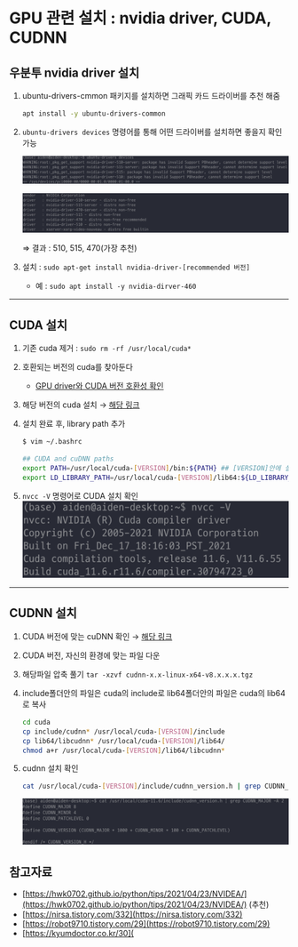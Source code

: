 # GPU 관련 설치 : nvidia driver, CUDA,  CUDNN

## 우분투 nvidia driver 설치

1. ubuntu-drivers-cmmon 패키지를 설치하면 그래픽 카드 드라이버를 추천 해줌

   ```bash
   apt install -y ubuntu-drivers-common
   ```

2. `ubuntu-drivers devices` 명령어를 통해 어떤 드라이버를 설치하면 좋을지 확인가능

   ![](./images/installation_related_gpu1.png)

   ![](./images/installation_related_gpu2.png)

   ⇒ 결과 : 510, 515, 470(가장 추천)

3. 설치 : `sudo apt-get install nvidia-driver-[recommended 버전]`

   - 예 : `sudo apt install -y nvidia-dirver-460`

---

## CUDA 설치

1. 기존 cuda 제거 : `sudo rm -rf /usr/local/cuda*` 

2. 호환되는 버전의 cuda를 찾아둔다 

   - [GPU driver와 CUDA 버전 호환성 확인](https://docs.nvidia.com/cuda/cuda-toolkit-release-notes/index.html#cuda-major-component-versions__table-cuda-toolkit-driver-versions)

3. 해당 버전의 cuda 설치 → [해당 링크](https://developer.nvidia.com/cuda-toolkit-archive)

4. 설치 완료 후, library path 추가

   ```bash
   $ vim ~/.bashrc
   ```

   ```bash
   ## CUDA and cuDNN paths
   export PATH=/usr/local/cuda-[VERSION]/bin:${PATH} ## [VERSION]안에 설치한 버전 입력
   export LD_LIBRARY_PATH=/usr/local/cuda-[VERSION]/lib64:${LD_LIBRARY_PATH}
   ```

5. `nvcc -V` 명령어로 CUDA 설치 확인
   ![](./images/installation_related_gpu3.png)

---

## CUDNN 설치

1. CUDA 버전에 맞는 cuDNN 확인 → [해당 링크](https://hwk0702.github.io/python/tips/2021/04/23/NVIDEA/)

2. CUDA 버전, 자신의 환경에 맞는 파일 다운

3. 해당파일 압축 풀기 `tar -xzvf cudnn-x.x-linux-x64-v8.x.x.x.tgz`

4. include폴더안의 파일은 cuda의 include로 lib64폴더안의 파일은 cuda의 lib64로 복사

   ```bash
   cd cuda
   cp include/cudnn* /usr/local/cuda-[VERSION]/include
   cp lib64/libcudnn* /usr/local/cuda-[VERSION]/lib64/
   chmod a+r /usr/local/cuda-[VERSION]/lib64/libcudnn*
   ```

5. cudnn 설치 확인

   ```bash
   cat /usr/local/cuda-[VERSION]/include/cudnn_version.h | grep CUDNN_MAJOR -A 2
   ```

   ![](./images/installation_related_gpu4.png)

## 참고자료

- [https://hwk0702.github.io/python/tips/2021/04/23/NVIDEA/](https://hwk0702.github.io/python/tips/2021/04/23/NVIDEA/) (추천)
- [https://nirsa.tistory.com/332](https://nirsa.tistory.com/332)
- [https://robot9710.tistory.com/29](https://robot9710.tistory.com/29)
- [https://kyumdoctor.co.kr/30](
